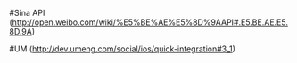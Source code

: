 #Sina API (http://open.weibo.com/wiki/%E5%BE%AE%E5%8D%9AAPI#.E5.BE.AE.E5.8D.9A)

#UM (http://dev.umeng.com/social/ios/quick-integration#3_1)
